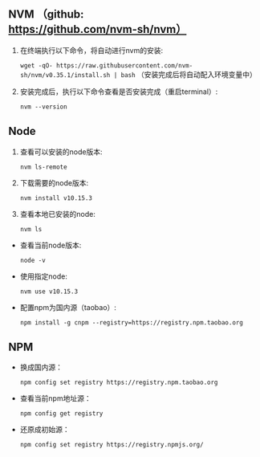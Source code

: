 ## NVM （github: https://github.com/nvm-sh/nvm）
1. 在终端执行以下命令，将自动进行nvm的安装:

    `wget -qO- https://raw.githubusercontent.com/nvm-sh/nvm/v0.35.1/install.sh | bash` （安装完成后将自动配入环境变量中）

2. 安装完成后，执行以下命令查看是否安装完成（重启terminal）:

    `nvm --version`

## Node  
1. 查看可以安装的node版本:

    `nvm ls-remote`

2. 下载需要的node版本:

    `nvm install v10.15.3`

3. 查看本地已安装的node:

    `nvm ls`
    
- 查看当前node版本:

    `node -v`
    
- 使用指定node:

    `nvm use v10.15.3`

- 配置npm为国内源（taobao）:

    `npm install -g cnpm --registry=https://registry.npm.taobao.org`
    
## NPM
- 换成国内源：

    `npm config set registry https://registry.npm.taobao.org`
    
- 查看当前npm地址源：

    `npm config get registry`
    
- 还原成初始源：

    `npm config set registry https://registry.npmjs.org/`
